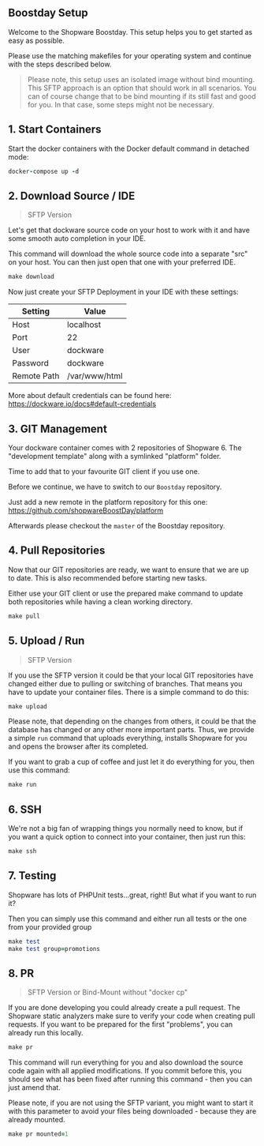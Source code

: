 ## Boostday Setup

Welcome to the Shopware Boostday.
This setup helps you to get started as easy as possible.

Please use the matching makefiles for your operating system and continue with the steps described below.

> Please note, this setup uses an isolated image without bind mounting.
> This SFTP approach is an option that should work in all scenarios. 
> You can of course change that to be bind mounting if its still fast and good for you.
> In that case, some steps might not be necessary.



## 1. Start Containers
Start the docker containers with the Docker default command in detached mode:

```ruby 
docker-compose up -d
```



## 2. Download Source / IDE

> SFTP Version

Let's get that dockware source code on your host to work with it and have some smooth auto completion in your IDE.

This command will download the whole source code into a separate "src" on your host.
You can then just open that one with your preferred IDE.

```ruby 
make download
```



Now just create your SFTP Deployment in your IDE with these settings:

| Setting | Value |
| - | - |
| Host | localhost |
| Port | 22 |
| User | dockware |
| Password | dockware |
| Remote Path | /var/www/html |

More about default credentials can be found here: https://dockware.io/docs#default-credentials





## 3. GIT Management

Your dockware container comes with 2 repositories of Shopware 6.
The "development template" along with a symlinked "platform" folder.

Time to add that to your favourite GIT client if you use one.

Before we continue, we have to switch to our `Boostday` repository.

Just add a new remote in the platform repository for this one:
https://github.com/shopwareBoostDay/platform

Afterwards please checkout the `master` of the Boostday repository.



## 4. Pull Repositories

Now that our GIT repositories are ready, we want to ensure that we are up to date. 
This is also recommended before starting new tasks.

Either use your GIT client or use the prepared make command to update both 
repositories while having a clean working directory.

```ruby 
make pull
```



## 5. Upload / Run

> SFTP Version

If you use the SFTP version it could be that your local GIT repositories have changed either due to pulling or switching of branches. That means you have to update your container files.
There is a simple command to do this:

```ruby 
make upload
```



Please note, that depending on the changes from others, it could be that the database has changed or any other more important parts. Thus, we provide a simple `run` command that uploads everything, installs
Shopware for you and opens the browser after its completed.

If you want to grab a cup of coffee and just let it do everything for you, then use this command:

```ruby 
make run
```



## 6. SSH
We're not a big fan of wrapping things you normally need to know, but if you want a quick option to connect into your container, then just run this:

```ruby 
make ssh
```



## 7. Testing

Shopware has lots of PHPUnit tests...great, right!
But what if you want to run it? 

Then you can simply use this command and either run all tests or the one from your provided group

```ruby 
make test
make test group=promotions
```



## 8. PR
> SFTP Version or Bind-Mount without "docker cp"

If you are done developing you could already create a pull request.
The Shopware static analyzers make sure to verify your code when creating pull requests.
If you want to be prepared for the first "problems", you can already run this locally.

```ruby 
make pr
```

This command will run everything for you and also download the source code again with all applied modifications. If you commit before this, you should see what has been fixed after running this command - then you can just amend that.

Please note, if you are not using the SFTP variant, you might want to start it with this parameter to avoid your files being downloaded - because they are already mounted.

```ruby 
make pr mounted=1
```


